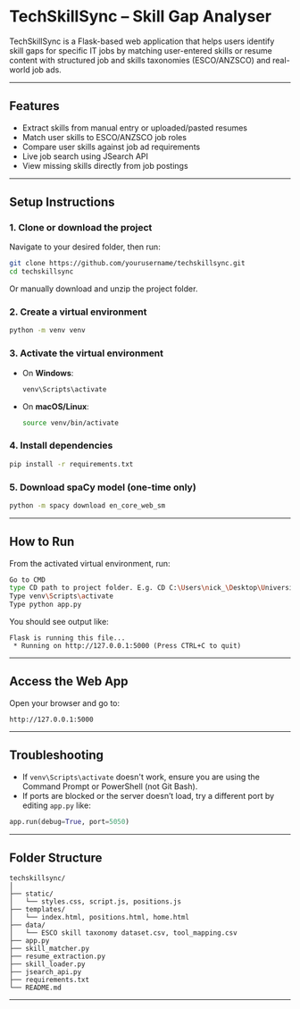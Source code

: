 # TechSkillSync – Skill Gap Analyser

TechSkillSync is a Flask-based web application that helps users identify skill gaps for specific IT jobs by matching user-entered skills or resume content with structured job and skills taxonomies (ESCO/ANZSCO) and real-world job ads.

---

## Features

- Extract skills from manual entry or uploaded/pasted resumes
- Match user skills to ESCO/ANZSCO job roles
- Compare user skills against job ad requirements
- Live job search using JSearch API
- View missing skills directly from job postings

---

## Setup Instructions

### 1. Clone or download the project

Navigate to your desired folder, then run:

```bash
git clone https://github.com/yourusername/techskillsync.git
cd techskillsync
```

Or manually download and unzip the project folder.

### 2. Create a virtual environment

```bash
python -m venv venv
```

### 3. Activate the virtual environment

- On **Windows**:
  ```bash
  venv\Scripts\activate
  ```

- On **macOS/Linux**:
  ```bash
  source venv/bin/activate
  ```

### 4. Install dependencies

```bash
pip install -r requirements.txt
```

### 5. Download spaCy model (one-time only)

```bash
python -m spacy download en_core_web_sm
```

---

## How to Run

From the activated virtual environment, run:

```bash
Go to CMD
type CD path to project folder. E.g. CD C:\Users\nick_\Desktop\University\Autumn 25\36118 Applied Natural Language Processing\Assignments\Assignment 2\techskillsyncsite
Type venv\Scripts\activate
Type python app.py

```

You should see output like:

```
Flask is running this file...
 * Running on http://127.0.0.1:5000 (Press CTRL+C to quit)
```

---

## Access the Web App

Open your browser and go to:

```
http://127.0.0.1:5000
```

---

## Troubleshooting

- If `venv\Scripts\activate` doesn't work, ensure you are using the Command Prompt or PowerShell (not Git Bash).
- If ports are blocked or the server doesn’t load, try a different port by editing `app.py` like:

```python
app.run(debug=True, port=5050)
```

---

## Folder Structure

```
techskillsync/
│
├── static/
│   └── styles.css, script.js, positions.js
├── templates/
│   └── index.html, positions.html, home.html
├── data/
│   └── ESCO skill taxonomy dataset.csv, tool_mapping.csv
├── app.py
├── skill_matcher.py
├── resume_extraction.py
├── skill_loader.py
├── jsearch_api.py
├── requirements.txt
└── README.md
```

---
